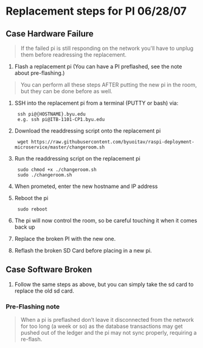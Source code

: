 # Replacement steps for PI 06/28/07

## Case Hardware Failure
> If the failed pi is still responding on the network you'll have to unplug them before readressing the replacement.

1. Flash a replacement pi (You can have a PI preflashed, see the note about pre-flashing.)
> You can perform all these steps AFTER putting the new pi in the room, but they can be done before as well. 
1. SSH into the replacement pi from a terminal (PUTTY or bash) via: 

        ssh pi@{HOSTNAME}.byu.edu
        e.g. ssh pi@ITB-1101-CP1.byu.edu
    
1. Download the readdressing script onto the replacement pi
 
        wget https://raw.githubusercontent.com/byuoitav/raspi-deployment-microservice/master/changeroom.sh
1. Run the readdressing script on the replacement pi 

        sudo chmod +x ./changeroom.sh
        sudo ./changeroom.sh
1. When prometed, enter the new hostname and IP address
1. Reboot the pi
   
        sudo reboot
1. The pi will now control the room, so be careful touching it when it comes back up
1. Replace the broken PI with the new one. 
1. Reflash the broken SD Card before placing in a new pi. 

## Case Software Broken
1. Follow the same steps as above, but you can simply take the sd card to replace the old sd card. 



### Pre-Flashing note
> When a pi is preflashed don’t leave it disconnected from the network for too long (a week or so) as the database transactions may get pushed out of the ledger and the pi may not sync properly, requiring a re-flash.
